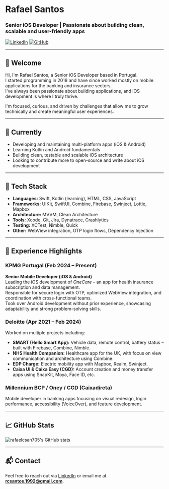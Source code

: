 # Rafael Santos

### Senior iOS Developer | Passionate about building clean, scalable and user-friendly apps

[![LinkedIn](https://img.shields.io/badge/-rafaelcsantos-blue?style=flat-square&logo=linkedin&logoColor=white&link=https://www.linkedin.com/in/rafaelcsantos/)](https://www.linkedin.com/in/rafaelcsantos/)
[![GitHub](https://img.shields.io/badge/GitHub-@rafaelcsan705-181717?style=flat-square&logo=github)](https://github.com/rafaelcsan705)

---

## 👋 Welcome

Hi, I'm Rafael Santos, a Senior iOS Developer based in Portugal.  
I started programming in 2018 and have since worked mostly on mobile applications for the banking and insurance sectors.  
I've always been passionate about building applications, and iOS development is where I truly thrive.

I'm focused, curious, and driven by challenges that allow me to grow technically and create meaningful user experiences.

---

## 🚀 Currently

- Developing and maintaining multi-platform apps (iOS & Android)
- Learning Kotlin and Android fundamentals
- Building clean, testable and scalable iOS architecture
- Looking to contribute more to open-source and write about iOS development

---

## 🔧 Tech Stack

- **Languages:** Swift, Kotlin (learning), HTML, CSS, JavaScript
- **Frameworks:** UIKit, SwiftUI, Combine, Firebase, Swinject, Lottie, Mapbox
- **Architecture:** MVVM, Clean Architecture
- **Tools:** Xcode, Git, Jira, Dynatrace, Crashlytics
- **Testing:** XCTest, Nimble, Quick
- **Other:** WebView integration, OTP login flows, Dependency Injection

---

## 🧪 Experience Highlights

### **KPMG Portugal** (Feb 2024 – Present)  
**Senior Mobile Developer (iOS & Android)**  
Leading the iOS development of *OneCare* – an app for health insurance subscription and data management.  
Responsible for secure login with OTP, optimized WebView integration, and coordination with cross-functional teams.  
Took over Android development without prior experience, showcasing adaptability and strong problem-solving skills.

### **Deloitte** (Apr 2021 – Feb 2024)  
Worked on multiple projects including:

- **SMART (Hello Smart App):** Vehicle data, remote control, battery status – built with Firebase, Combine, Nimble.
- **NHS Health Companion:** Healthcare app for the UK, with focus on view communication and architecture using Combine.
- **EDP Charge:** Electric mobility app with Mapbox, Realm, Swinject.
- **Caixa UI & Caixa Easy (CGD):** Account creation and money transfer apps using SnapKit, Moya, Face ID, etc.

### **Millennium BCP / Oney / CGD (Caixadireta)**  
Mobile developer in banking apps focusing on visual redesign, login performance, accessibility (VoiceOver), and feature development.

---

## 📈 GitHub Stats

![rafaelcsan705's GitHub stats](https://github-readme-stats.vercel.app/api?username=rafaelcsan705&show_icons=true&theme=swift)

---

## 📬 Contact

Feel free to reach out via [LinkedIn](https://www.linkedin.com/in/rafaelcsantos) or email me at **rcsantos.1992@gmail.com**.
